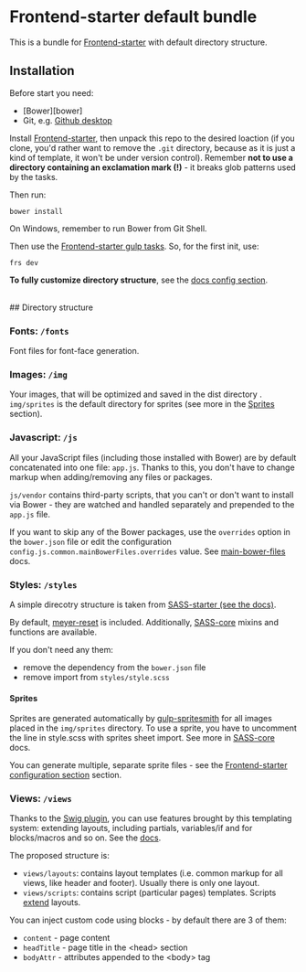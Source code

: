 # Frontend-starter default bundle

This is a bundle for [Frontend-starter][frontend-starter] with default directory structure.


## Installation

Before start you need:
* [Bower][bower]
* Git, e.g. [Github desktop](https://desktop.github.com/)

Install [Frontend-starter][frontend-starter], then unpack this repo to the desired loaction (if you clone, you'd rather want to remove the `.git` directory, because as it is just a kind of template, it won't be under version control). Remember **not to use a directory containing an exclamation mark (!)** - it breaks glob patterns used by the tasks.

Then run:

```
bower install
```

On Windows, remember to run Bower from Git Shell.

Then use the [Frontend-starter gulp tasks](https://github.com/implico/frontend-starter#cli-tasks). So, for the first init, use:

```
frs dev
```

**To fully customize directory structure**, see the [docs config section](https://github.com/implico/frontend-starter#directories-and-configuration).


<br>
## Directory structure

### Fonts: `/fonts`
Font files for font-face generation.


### Images: `/img`
Your images, that will be optimized and saved in the dist directory . `img/sprites` is the default directory for sprites (see more in the [Sprites](#styles-sprites) section).


### Javascript: `/js`
All your JavaScript files (including those installed with Bower) are by default concatenated into one file: `app.js`. Thanks to this, you don't have to change markup when adding/removing any files or packages.

`js/vendor` contains third-party scripts, that you can't or don't want to install via Bower - they are watched and handled separately and prepended to the `app.js` file.

If you want to skip any of the Bower packages, use the `overrides` option in the `bower.json` file or edit the configuration `config.js.common.mainBowerFiles.overrides` value. See [main-bower-files] docs.




### Styles: `/styles`
A simple direcotry structure is taken from [SASS-starter (see the docs)][sass-starter].

By default, [meyer-reset] is included. Additionally, [SASS-core][sass-core] mixins and functions are available.

If you don't need any them:
* remove the dependency from the `bower.json` file
* remove import from `styles/style.scss`

<a name="styles-sprites"></a>
#### Sprites
Sprites are generated automatically by [gulp-spritesmith] for all images placed in the `img/sprites` directory. To use a sprite, you have to uncomment the line in style.scss with sprites sheet import. See more in [SASS-core][sass-core] docs.

You can generate multiple, separate sprite files - see the [Frontend-starter configuration section][frontend-starter] section.


### Views: `/views`
Thanks to the [Swig plugin][gulp-swig], you can use features brought by this templating system: extending layouts, including partials, variables/if and for blocks/macros and so on. See the [docs][swig-docs].

The proposed structure is:
* `views/layouts`: contains layout templates (i.e. common markup for all views, like header and footer). Usually there is only one layout.
* `views/scripts`: contains script (particular pages) templates. Scripts [extend](http://twig.sensiolabs.org/doc/tags/extends.html) layouts.

You can inject custom code using blocks - by default there are 3 of them:
* `content` - page content
* `headTitle` - page title in the &lt;head&gt; section
* `bodyAttr` - attributes appended to the &lt;body&gt; tag




[frontend-starter]: https://github.com/implico/frontend-starter
[gulp-spritesmith]: https://github.com/twolfson/gulp.spritesmith
[gulp-swig]: https://github.com/colynb/gulp-swig
[main-bower-files]: https://github.com/ck86/main-bower-files
[meyer-reset]: https://github.com/adamstac/meyer-reset
[sass-core]: https://github.com/implico/sass-core
[sass-starter]: https://github.com/implico/sass-starter
[swig-docs]: http://paularmstrong.github.io/swig/docs/
